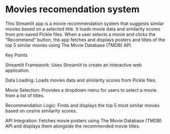 # Movies recomendation system
This Streamlit app is a movie recommendation system that suggests similar movies based on a selected title. It loads movie data and similarity scores from pre-saved Pickle files. When a user selects a movie and clicks the "Recommend" button, the app fetches and displays posters and titles of the top 5 similar movies using The Movie Database (TMDB) API.

Key Points

Streamlit Framework: Uses Streamlit to create an interactive web application.

Data Loading: Loads movies data and similarity scores from Pickle files.

Movie Selection: Provides a dropdown menu for users to select a movie from a list of titles.

Recommendation Logic: Finds and displays the top 5 most similar movies based on cosine similarity scores.

API Integration: Fetches movie posters using The Movie Database (TMDB) API and displays them alongside the recommended movie titles.
